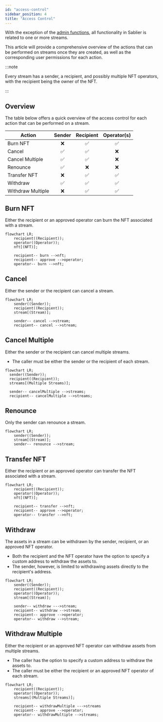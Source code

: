 ```yaml
---
id: "access-control"
sidebar_position: 4
title: "Access Control"
---
```


With the exception of the [admin functions](/docs/concepts/05-admin.md), all functionality in Sablier is related to one
or more streams.

This article will provide a comprehensive overview of the actions that can be performed on streams once they are
created, as well as the corresponding user permissions for each action.

:::note

Every stream has a sender, a recipient, and possibly multiple NFT operators, with the recipient being the owner of the
NFT.

:::

## Overview

The table below offers a quick overview of the access control for each action that can be performed on a stream.

| Action            | Sender | Recipient | Operator(s) |
| ----------------- | :----: | :-------: | :---------: |
| Burn NFT          |   ❌   |    ✅     |     ✅      |
| Cancel            |   ✅   |    ✅     |     ❌      |
| Cancel Multiple   |   ✅   |    ✅     |     ❌      |
| Renounce          |   ✅   |    ❌     |     ❌      |
| Transfer NFT      |   ❌   |    ✅     |     ✅      |
| Withdraw          |   ✅   |    ✅     |     ✅      |
| Withdraw Multiple |   ❌   |    ✅     |     ✅      |

## Burn NFT

Either the recipient or an approved operator can burn the NFT associated with a stream.

```mermaid
flowchart LR;
    recipient((Recipient));
    operator((Operator));
    nft[(NFT)];

    recipient-- burn -->nft;
    recipient-- approve -->operator;
    operator-- burn -->nft;
```

## Cancel

Either the sender or the recipient can cancel a stream.

```mermaid
flowchart LR;
    sender((Sender));
    recipient((Recipient));
    stream[(Stream)];

    sender-- cancel -->stream;
    recipient-- cancel -->stream;
```

## Cancel Multiple

Either the sender or the recipient can cancel multiple streams.

- The caller must be either the sender or the recipient of each stream.

```mermaid
flowchart LR;
  sender((Sender));
  recipient((Recipient));
  streams[(Multiple Streams)];

  sender-- cancelMultiple -->streams;
  recipient-- cancelMultiple -->streams;
```

## Renounce

Only the sender can renounce a stream.

```mermaid
flowchart LR;
    sender((Sender));
    stream[(Stream)];
    sender-- renounce -->stream;
```

## Transfer NFT

Either the recipient or an approved operator can transfer the NFT associated with a stream.

```mermaid
flowchart LR;
    recipient((Recipient));
    operator((Operator));
    nft[(NFT)];

    recipient-- transfer -->nft;
    recipient-- approve -->operator;
    operator-- transfer -->nft;
```

## Withdraw

The assets in a stream can be withdrawn by the sender, recipient, or an approved NFT operator.

- Both the recipient and the NFT operator have the option to specify a custom address to withdraw the assets to.
- The sender, however, is limited to withdrawing assets directly to the recipient's address.

```mermaid
flowchart LR;
    sender((Sender));
    recipient((Recipient));
    operator((Operator));
    stream[(Stream)];

    sender-- withdraw --->stream;
    recipient-- withdraw -->stream;
    recipient-- approve -->operator;
    operator-- withdraw -->stream;
```

## Withdraw Multiple

Either the recipient or an approved NFT operator can withdraw assets from multiple streams.

- The caller has the option to specify a custom address to withdraw the assets to.
- The caller must be either the recipient or an approved NFT operator of each stream.

```mermaid
flowchart LR;
    recipient((Recipient));
    operator((Operator));
    streams[(Multiple Streams)];

    recipient-- withdrawMultiple --->streams
    recipient-- approve -->operator;
    operator-- withdrawMultiple -->streams;
```

